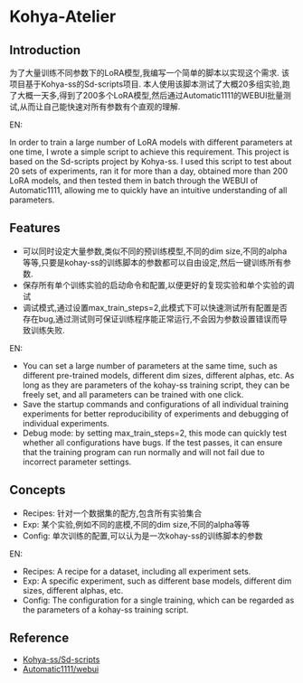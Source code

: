 # Kohya-Atelier

## Introduction

为了大量训练不同参数下的LoRA模型,我编写一个简单的脚本以实现这个需求. 该项目基于Kohya-ss的Sd-scripts项目. 本人使用该脚本测试了大概20多组实验,跑了大概一天多,得到了200多个LoRA模型,然后通过Automatic1111的WEBUI批量测试,从而让自己能快速对所有参数有个直观的理解.

EN:

In order to train a large number of LoRA models with different parameters at one time, I wrote a simple script to achieve this requirement. This project is based on the Sd-scripts project by Kohya-ss. I used this script to test about 20 sets of experiments, ran it for more than a day, obtained more than 200 LoRA models, and then tested them in batch through the WEBUI of Automatic1111, allowing me to quickly have an intuitive understanding of all parameters.

## Features

- 可以同时设定大量参数,类似不同的预训练模型,不同的dim size,不同的alpha等等,只要是kohay-ss的训练脚本的参数都可以自由设定,然后一键训练所有参数. 
- 保存所有单个训练实验的启动命令和配置,以便更好的复现实验和单个实验的调试
- 调试模式,通过设置max_train_steps=2,此模式下可以快速测试所有配置是否存在bug,通过测试则可保证训练程序能正常运行,不会因为参数设置错误而导致训练失败.

EN:

- You can set a large number of parameters at the same time, such as different pre-trained models, different dim sizes, different alphas, etc. As long as they are parameters of the kohay-ss training script, they can be freely set, and all parameters can be trained with one click.
- Save the startup commands and configurations of all individual training experiments for better reproducibility of experiments and debugging of individual experiments.
- Debug mode: by setting max_train_steps=2, this mode can quickly test whether all configurations have bugs. If the test passes, it can ensure that the training program can run normally and will not fail due to incorrect parameter settings.

## Concepts

- Recipes: 针对一个数据集的配方,包含所有实验集合
- Exp: 某个实验,例如不同的底模,不同的dim size,不同的alpha等等
- Config: 单次训练的配置,可以认为是一次kohay-ss的训练脚本的参数

EN:

- Recipes: A recipe for a dataset, including all experiment sets.
- Exp: A specific experiment, such as different base models, different dim sizes, different alphas, etc.
- Config: The configuration for a single training, which can be regarded as the parameters of a kohay-ss training script.

## Reference

- [Kohya-ss/Sd-scripts](https://github.com/kohya-ss/sd-scripts)
- [Automatic1111/webui](https://github.com/AUTOMATIC1111/stable-diffusion-webui)